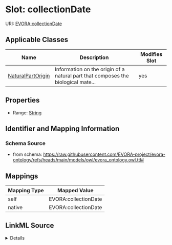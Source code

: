

# Slot: collectionDate



URI: [EVORA:collectionDate](https://raw.githubusercontent.com/EVORA-project/evora-ontology/refs/heads/main/models/owl/evora_ontology.owl.ttl#collectionDate)



<!-- no inheritance hierarchy -->





## Applicable Classes

| Name | Description | Modifies Slot |
| --- | --- | --- |
| [NaturalPartOrigin](NaturalPartOrigin.md) | Information on the origin of a natural part that composes the biological mate... |  yes  |







## Properties

* Range: [String](String.md)





## Identifier and Mapping Information







### Schema Source


* from schema: https://raw.githubusercontent.com/EVORA-project/evora-ontology/refs/heads/main/models/owl/evora_ontology.owl.ttl#




## Mappings

| Mapping Type | Mapped Value |
| ---  | ---  |
| self | EVORA:collectionDate |
| native | EVORA:collectionDate |




## LinkML Source

<details>
```yaml
name: collectionDate
from_schema: https://raw.githubusercontent.com/EVORA-project/evora-ontology/refs/heads/main/models/owl/evora_ontology.owl.ttl#
rank: 1000
alias: collectionDate
domain_of:
- NaturalPartOrigin
range: string

```
</details>